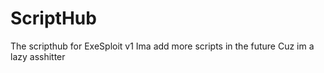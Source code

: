 # ScriptHub
The scripthub for ExeSploit v1
Ima add more scripts in the future
Cuz im a lazy asshitter

